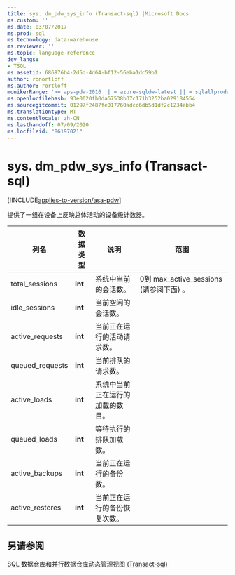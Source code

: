 ```yaml
---
title: sys. dm_pdw_sys_info (Transact-sql) |Microsoft Docs
ms.custom: ''
ms.date: 03/07/2017
ms.prod: sql
ms.technology: data-warehouse
ms.reviewer: ''
ms.topic: language-reference
dev_langs:
- TSQL
ms.assetid: 686976b4-2d5d-4d64-bf12-56eba1dc59b1
author: ronortloff
ms.author: rortloff
monikerRange: '>= aps-pdw-2016 || = azure-sqldw-latest || = sqlallproducts-allversions'
ms.openlocfilehash: 93e0020fb0da67538b37c171b3252ba029184554
ms.sourcegitcommit: 01297f2487fe017760adcc6db5d1df2c1234abb4
ms.translationtype: MT
ms.contentlocale: zh-CN
ms.lasthandoff: 07/09/2020
ms.locfileid: "86197021"
---
```

# <a name="sysdm_pdw_sys_info-transact-sql"></a>sys. dm_pdw_sys_info (Transact-sql) 
[!INCLUDE[applies-to-version/asa-pdw](../../includes/applies-to-version/asa-pdw.md)]

  提供了一组在设备上反映总体活动的设备级计数器。  
  
|列名|数据类型|说明|范围|  
|-----------------|---------------|-----------------|-----------|  
|total_sessions|**int**|系统中当前的会话数。|0到 max_active_sessions (请参阅下面) 。|  
|idle_sessions|**int**|当前空闲的会话数。||  
|active_requests|**int**|当前正在运行的活动请求数。||  
|queued_requests|**int**|当前排队的请求数。||  
|active_loads|**int**|系统中当前正在运行的加载的数目。||  
|queued_loads|**int**|等待执行的排队加载数。||  
|active_backups|**int**|当前正在运行的备份数。||  
|active_restores|**int**|当前正在运行的备份恢复次数。||  
  
## <a name="see-also"></a>另请参阅  
 [SQL 数据仓库和并行数据仓库动态管理视图 &#40;Transact-sql&#41;](../../relational-databases/system-dynamic-management-views/sql-and-parallel-data-warehouse-dynamic-management-views.md)  
  
  
